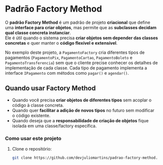 # Padrão Factory Method

O **padrão Factory Method** é um padrão de projeto **criacional** que define uma **interface para criar objetos**, mas permite que as **subclasses decidam qual classe concreta instanciar**.  
Ele é útil quando o sistema precisa **criar objetos sem depender das classes concretas** e quer manter o **código flexível e extensível**.

No exemplo deste projeto, a `PagamentoFactory` cria diferentes tipos de pagamentos (`PagamentoPix`, `PagamentoCartao`, `PagamentoBoleto` e `PagamentoTransferencia`) sem que o cliente precise conhecer os detalhes de implementação de cada classe. Cada tipo de pagamento implementa a interface `IPagamento` com métodos como `pagar()` e `agendar()`.

## Quando usar Factory Method
- Quando você precisa **criar objetos de diferentes tipos** sem acoplar o código à classe concreta.  
- Quando quer **facilitar a adição de novos tipos** no futuro sem modificar o código existente.  
- Quando deseja que a **responsabilidade de criação de objetos** fique isolada em uma classe/factory específica.

### Como usar este projeto
1. Clone o repositório:
   ```bash
   git clone https://github.com/devjuliomartins/padrao-factory-method.git

